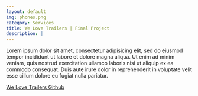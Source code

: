```yaml
---
layout: default
img: phones.png
category: Services
title: We Love Trailers | Final Project
description: |
---
```


Lorem ipsum dolor sit amet, consectetur adipisicing elit, sed do eiusmod
tempor incididunt ut labore et dolore magna aliqua. Ut enim ad minim veniam,
quis nostrud exercitation ullamco laboris nisi ut aliquip ex ea commodo
consequat. Duis aute irure dolor in reprehenderit in voluptate velit esse
cillum dolore eu fugiat nulla pariatur. 

[We Love Trailers Github](https://github.com/ma3east/weLoveTrailers)
